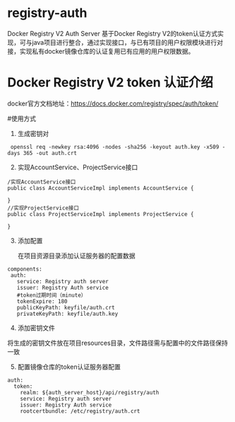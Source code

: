 # registry-auth
Docker Registry V2 Auth Server
基于Docker Registry V2的token认证方式实现，可与java项目进行整合，通过实现接口，与已有项目的用户权限模块进行对接，实现私有docker镜像仓库的认证复用已有应用的用户权限数据。

# Docker Registry V2 token 认证介绍
docker官方文档地址：https://docs.docker.com/registry/spec/auth/token/

#使用方式
1. 生成密钥对 
```
 openssl req -newkey rsa:4096 -nodes -sha256 -keyout auth.key -x509 -days 365 -out auth.crt

```
2. 实现AccountService、ProjectService接口

```
/实现AccountService接口
public class AccountServiceImpl implements AccountService {
  
}
//实现ProjectService接口
public class ProjectServiceImpl implements ProjectService {
 
}

```
3. 添加配置
   
   在项目资源目录添加认证服务器的配置数据
 
 ```
components:
  auth:
    service: Registry auth server
    issuer: Registry Auth service
    #token过期时间（minute）
    tokenExpire: 180
    publicKeyPath: keyfile/auth.crt
    privateKeyPath: keyfile/auth.key
 ```
4. 添加密钥文件
 
 将生成的密钥文件放在项目resources目录，文件路径需与配置中的文件路径保持一致
 
5. 配置镜像仓库的token认证服务器配置

```
auth:
  token:
    realm: ${auth_server_host}/api/registry/auth
    service: Registry auth server
    issuer: Registry Auth service
    rootcertbundle: /etc/registry/auth.crt
```
